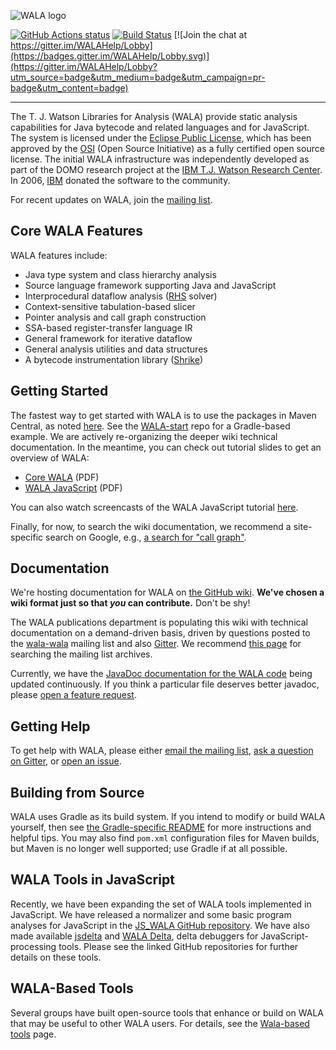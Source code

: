 ![WALA logo](http://wala.sourceforge.net/wiki/images/9/94/WALA-banner.png)

[![GitHub Actions status](https://github.com/wala/WALA/workflows/Continuous%20integration/badge.svg)](https://github.com/wala/WALA/actions?query=workflow%3A%22Continuous+integration%22) [![Build Status](https://travis-ci.org/wala/WALA.svg?branch=master)](https://travis-ci.org/wala/WALA) [![Join the chat at https://gitter.im/WALAHelp/Lobby](https://badges.gitter.im/WALAHelp/Lobby.svg)](https://gitter.im/WALAHelp/Lobby?utm_source=badge&utm_medium=badge&utm_campaign=pr-badge&utm_content=badge)

-------------------------

The T. J. Watson Libraries for Analysis (WALA) provide static analysis capabilities for Java bytecode and related languages and for JavaScript. The system is licensed under the [Eclipse Public License](http://www.eclipse.org/legal/epl-v10.html), which has been approved by the [OSI](http://www.opensource.org/) (Open Source Initiative) as a fully certified open source license. The initial WALA infrastructure was independently developed as part of the DOMO research project at the [IBM T.J. Watson Research Center](http://www.research.ibm.com/). In 2006, [IBM](http://www.ibm.com/us/) donated the software to the community.

For recent updates on WALA, join the [mailing list](http://sourceforge.net/p/wala/mailman/).

## Core WALA Features

WALA features include:

* Java type system and class hierarchy analysis
* Source language framework supporting Java and JavaScript
* Interprocedural dataflow analysis ([RHS](http://www.cs.wisc.edu/~reps/#popl95) solver)
* Context-sensitive tabulation-based slicer
* Pointer analysis and call graph construction
* SSA-based register-transfer language IR
* General framework for iterative dataflow
* General analysis utilities and data structures
* A bytecode instrumentation library ([Shrike](https://github.com/wala/WALA/wiki/Shrike))

## Getting Started

The fastest way to get started with WALA is to use the packages in Maven Central, as noted [here](https://github.com/wala/WALA/wiki/Getting-Started#quick-start-using-maven-central-packages).  See the [WALA-start](https://github.com/wala/WALA-start) repo for a Gradle-based example.  We are actively re-organizing the deeper wiki technical documentation.  In the meantime, you can check out tutorial slides to get an overview of WALA:

* [Core WALA](http://wala.sourceforge.net/files/PLDI_WALA_Tutorial.pdf) (PDF)
* [WALA JavaScript](http://wala.sourceforge.net/files/WALAJavaScriptTutorial.pdf) (PDF)

You can also watch screencasts of the WALA JavaScript tutorial [here](https://www.youtube.com/user/WALALibraries/videos).

Finally, for now, to search the wiki documentation, we recommend a site-specific search on Google, e.g., [a search for "call graph"](https://www.google.com/search?q=call+graph+site%3Ahttps%3A%2F%2Fgithub.com%2Fwala%2FWALA%2Fwiki&oq=call+graph+site%3Ahttps%3A%2F%2Fgithub.com%2Fwala%2FWALA%2Fwiki).

## Documentation

We're hosting documentation for WALA on [the GitHub wiki](https://github.com/wala/WALA/wiki).  **We've chosen a wiki format just so that _you_ can contribute.** Don't be shy!

The WALA publications department is populating this wiki with technical documentation on a demand-driven basis, driven by questions posted to the [wala-wala](http://sourceforge.net/p/wala/mailman/) mailing list and also [Gitter](https://gitter.im/WALAHelp/Lobby). We recommend [this page](https://groups.google.com/forum/#!forum/wala-sourceforge-net) for searching the mailing list archives.

Currently, we have the [JavaDoc documentation for the WALA code](https://wala.github.io/javadoc) being updated continuously. If you think a particular file deserves better javadoc, please [open a feature request](https://github.com/wala/WALA/issues).

## Getting Help

To get help with WALA, please either [email the mailing list](http://sourceforge.net/p/wala/mailman/), [ask a question on Gitter](https://gitter.im/WALAHelp/Lobby), or [open an issue](https://github.com/wala/WALA/issues).

## Building from Source

WALA uses Gradle as its build system.  If you intend to modify or build WALA yourself, then see [the Gradle-specific README](README-Gradle.md) for more instructions and helpful tips.  You may also find `pom.xml` configuration files for Maven builds, but Maven is no longer well supported; use Gradle if at all possible.

## WALA Tools in JavaScript

Recently, we have been expanding the set of WALA tools implemented in JavaScript. We have released a normalizer and some basic program analyses for JavaScript in the [JS_WALA GitHub repository](https://github.com/wala/JS_WALA). We have also made available [jsdelta](https://github.com/wala/jsdelta) and [WALA Delta](https://github.com/wala/WALADelta), delta debuggers for JavaScript-processing tools. Please see the linked GitHub repositories for further details on these tools.

## WALA-Based Tools

Several groups have built open-source tools that enhance or build on WALA that may be useful to other WALA users. For details, see the [Wala-based tools](https://github.com/wala/WALA/wiki/WALA-Based-Tools) page.
